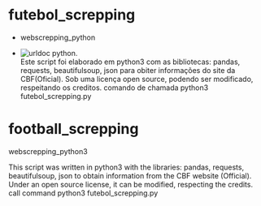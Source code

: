 # futebol_screpping <br />
- webscrepping_python <br />

- ![url](https://docs.python.org/3/library/)doc python.<br />
Este script foi elaborado em python3 com as bibliotecas:
pandas, requests, beautifulsoup, json
para obiter informações do site da CBF(Oficial).
Sob uma licença open source, podendo ser modificado, respeitando os
creditos.
comando de chamada python3 futebol_screpping.py

# football_screpping
webscrepping_python3

This script was written in python3 with the libraries:
pandas, requests, beautifulsoup, json
to obtain information from the CBF website (Official).
Under an open source license, it can be modified, respecting the
credits.
call command python3 futebol_screpping.py




